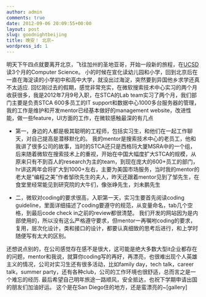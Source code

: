 ```yaml
---
author: admin
comments: true
date: 2012-09-06 20:09:55+00:00
layout: post
slug: goodnightbeijing
title: 晚安！ 北京~
wordpress_id: 1
---
```


明天下午四点就要离开北京，飞往加州的圣地亚哥，开始一段新的旅程，在[UCSD](http://www.ucsd.edu/)读3个月的Computer Science。 小的时候在宣化读幼儿园和小学，回到北京后在一直在海淀读的小学初中和高中大学，就没出过海淀，突然要到异国他乡求学还真不太适应. 回忆刚过去的假期，感觉非常充实，在微软搜索技术中心实习的两个月收获很多，我是2012年7月9号入职，在STCA的Lab team实习了两个月，我们部门主要是负责STCA 600多员工的IT support和数据中心1000多台服务器的管理，我的工作是维护和开发mentor已经基本做好的management website，改进性能，做一些feature，UI方面的工作，在微软感触最深的有几点



	
  * 第一，身边的人都是极其聪明的工程师，包括实习生，和他们在一起工作聊天，对自己提高是潜移默化的。 我的mentor是搜索技术中心的老员工，他和我讲了很多公司的故事，当时的STCA还只是西格玛大厦MSRA中的一个组，后来随着微软在搜索技术上的重视，开始在中国大幅度扩大STCA的规模，从原来只有不到百人的research为主的team，到现在庞大的600+员工的部门，hr讲这两年会将扩大到1000+左右，主要为美国市场服务，当时我的mentor的老大是“编程之美”作者邹欣先生的夫人，昨天还跟着mentor见到了邹先生，在食堂里经常能见到研究院的大牛们，像张峥先生，刘未鹏先生


        
  * 二，微软对coding的要求很高，入职第一天，实习生要首先阅读coding guideline，里面详细描述了coding要遵守的规范，从变量命名，tab几个空格，到最后code check in之前的review都很清楚。 我们开发的网站因为是内部使用的，所以没有这么严格遵守要求，但mentor一再嘱咐coding的要求，复用，层次化设计，类和接口的设计，都要认真细致的思考后进行，和上学时随便写有太大的区别。



还想说点别的，在公司感觉存在感不是很大，这可能是绝大多数大型it企业都存在的问题，mentor和我说，就算你coding写的再好，再漂亮，也很难出现个人英雄主义的情况，公司对实习生还有很多活动，比如family day，tech talk，career talk，summer party，还有各种club，公司的工作环境也很舒适，总而言之是一个难忘的经历.  最后希望自己明年旅途一路顺风，安全抵达，也祝下学期申请出国的朋友们加油好运。 这个是在San Diego住的地方，还是蛮漂亮的~[gallery]

